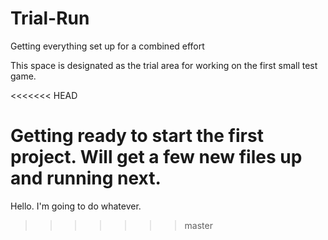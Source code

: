 # Trial-Run
Getting everything set up for a combined effort

This space is designated as the trial area for working on the first small test game.

<<<<<<< HEAD

Getting ready to start the first project. Will get a few new files up and running next. 
=======
Hello. I'm going to do whatever.
>>>>>>> master
